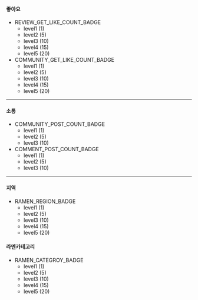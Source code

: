 #### 좋아요
- REVIEW_GET_LIKE_COUNT_BADGE
	- level1 (1)
	- level2 (5)
	- level3 (10)
	- level4 (15)
	- level5 (20)
- COMMUNITY_GET_LIKE_COUNT_BADGE
	- level1 (1)
	- level2 (5)
	- level3 (10)
	- level4 (15)
	- level5 (20)
---
#### 소통
- COMMUNITY_POST_COUNT_BADGE
	- level1 (1)
	- level2 (5)
	- level3 (10)
- COMMENT_POST_COUNT_BADGE
	- level1 (1)
	- level2 (5)
	- level3 (10)
---
#### 지역
- RAMEN_REGION_BADGE
	- level1 (1)
	- level2 (5)
	- level3 (10)
	- level4 (15)
	- level5 (20)
#### 라멘카테고리
- RAMEN_CATEGROY_BADGE
	- level1 (1)
	- level2 (5)
	- level3 (10)
	- level4 (15)
	- level5 (20)
